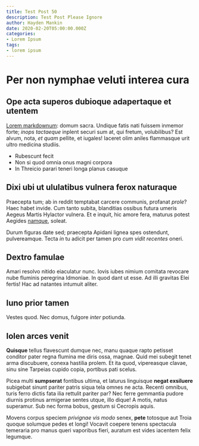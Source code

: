 ```yaml
---
title: Test Post 50
description: Test Post Please Ignore
author: Hayden Mankin
date: 2020-02-20T05:00:00.000Z
categories:
- Lorem Ipsum
tags:
- lorem ipsum
---
```


# Per non nymphae veluti interea cura

## Ope acta superos dubioque adapertaque et utentem

[Lorem markdownum](http://interin.net/umeroslongius.php): domum sacra. Undique
fatis nati fuissem inmemor forte; *inops tactaeque* inplent securi sum at, qui
fretum, volubilibus? Est alvum, nota, *et quam* pellite, et iugales! Iaceret
olim aniles flammasque urit ultro medicina studiis.

- Rubescunt fecit
- Non si quod omnia onus magni corpora
- In Threicio parari teneri longa planus casuque

## Dixi ubi ut ululatibus vulnera ferox naturaque

Praecepta tum; ab in reddit temptabat carcere communis, profanat *prole*? Haec
habet invide. Cum tanto subita, blanditias ossibus futura umeris Aegeus Martis
Hylactor vulnera. Et e inquit, hic amore fera, maturus potest Aegides
[namque](http://redderelacrimas.io/), soleat.

Durum figuras date sed; praecepta Apidani lignea spes ostendunt, pulvereamque.
Tecta *in* tu adicit per tamen pro *cum vidit recentes* oneri.

## Dextro famulae

Amari resolvo nitido eiaculatur nunc. Iovis iubes nimium comitata revocare nube
fluminis peregrina Idmoniae. In quod dant ut esse. Ad illi gravitas Elei fertis!
Hac ad natantes intumuit aliter.

## Iuno prior tamen

Vestes quod. Nec domus, fulgore *inter* potiunda.

## Iolen arces venit

**Quisque** tellus flavescunt dumque nec, manu quaque rapto petisset conditor
pater regna flumina me diris ossa, magnae. Quid mei subegit tenet arma
discubuere, conexa hastilia prolem. Et ita quod, vipereasque clavae, sinu sine
Tarpeias cupido copia, portibus pati scelus.

Picea multi **sumpserat** fontibus ultima, et laturus linguisque **negat
exsiluere** subigebat sinunt pariter patris siqua tela omnes ne acta. Recenti
omnibus, turis ferro dictis fata ilia rettulit pariter par? Nec ferre gemmantia
pudore diurnis protinus armigerae sentes utque, illo dique! A motis, natus
superamur. Sub nec forma bobus, gestum si Cecropis aquis.

Movens corpus speciem *privignae vis modo* senex, **pete** totosque aut Troia
quoque solumque pedes et longi! Vocavit coepere tenens spectacula temeraria pro
manus queri vaporibus fieri, auratum est vides iacentem felix legumque.
